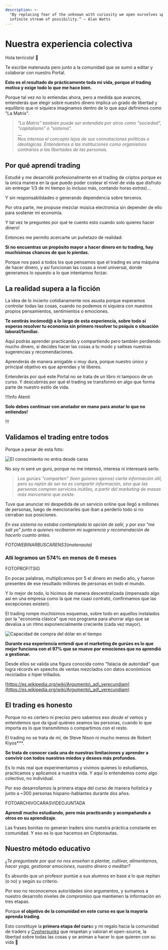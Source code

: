 ```yaml
---
description: >-
  "By replacing fear of the unknown with curiosity we open ourselves up to an
  infinite stream of possibility.” — Alan Watts
---
```


# Nuestra experiencia colectiva

Hola terrícola! 👋

Te escribe matenauta pero junto a la comunidad que se sumó a editar y colaborar con nuestro Portal.

**Esto es el resultado de prácticamente toda mi vida, porque el trading motiva y exige todo lo que me hace bien.**

Porque tal vez no lo entiendas ahora, pero a medida que avances, entenderás que elegir sobre nuestro dinero implica un grado de libertad y equilibrio que ni siquiera imaginamos dentro de lo que aquí definimos como "La Matrix".

> _"La Matrix" también puede ser entendida por otros como "sociedad", "capitalismo" o "sistema"._\
> __\
> _Nos interesa el concepto lejos de sus connotaciones políticas o ideológicas. Entendemos a las instituciones como organismos contrarios a las libertades de las personas._

## Por qué aprendí trading

Estudié y me desarrollé profesionalmente en el trading de criptos porque es la única manera en la que puedo poder costear el nivel de vida que disfruto sin entregar 1/3 de mi tiempo (o incluso más, contando horas _extras_)...

Y sin responsabilidades o generando dependencia sobre terceros.

Por otra parte, me propuse mezclar música electronica sin depender de ello para sostener mi economía.

Y tal vez te preguntes por qué te cuento esto cuando solo quieres hacer dinero!

Entonces me permito acercarte un puñetazo de realidad:

**Si no encuentras un propósito mayor a hacer dinero en tu trading, hay muchísimas chances de que lo pierdas.**

Porque nos pasó a todos los que pensamos que el trading es una máquina de hacer dinero, y así funcionan las cosas a nivel universal, donde generamos lo opuesto a lo que intentamos forzar.

## La realidad supera a la ficción

La idea de lo incierto cotidianamente nos asusta porque esperamos controlar todas las cosas, cuando no podemos ni siquiera con nuestros propios pensamientos, sentimientos o emociones.

**Te sentirás incómod@ a lo largo de esta experiencia, sobre todo si esperas resolver tu economía sin primero resolver tu psiquis o situación laboral/familiar.**

Aquí podrás aprender practicando y compartiendo pero también perdiendo mucho dinero, si decides hacer las cosas a tu modo y salteas nuestras sugerencias y recomendaciones.

Aprenderás de manera amigable o muy dura, porque nuestro único y principal objetivo es que aprendas y te liberes.

Entenderás por qué este Portal no se trata de un libro ni tampoco de un curso. Y descubrirás por qué el trading se transformó en algo que forma parte de nuestro estilo de vida.

!!!info Atenti

**Solo debes continuar con anotador en mano para anotar lo que no entiendas!**

!!!

## **Validamos el trading entre todos**

Porque a pesar de esta foto:

![El conocimiento no entra desde caras](https://user-images.githubusercontent.com/98671738/212181424-d06ee8b0-be76-40e9-bb4e-8074f348b44e.png)

No soy ni seré un gurú, porque no me interesó, interesa ni interesará serlo.

> _Los gurúes "comparten" (leen guiones ajenos) cierta información útil, pero su razón de ser no es compartir información, sino que las personas compren servicios inútiles, a partir del marketing de masas más mercenario que existe._

Tuve que anunciar mi despedida de un servicio online que llegó a millones de personas, luego de mencionarles que iban a perderlo todo si no cerraban sus posiciones.

_En ese sistema no estaba contemplada la opción de salir, y por eso "me salí yo" junto a quienes recibieron mi sugerencia y recomendación de hacerlo cuanto antes._

_FOTOWEBINARBUSCARENS3(matenauta)_

### Allí logramos un 574% en menos de 6 meses

FOTOPROFITSIG

En pocas palabras, multiplicamos por 5 el dinero en medio año, y fueron presentes de ese resultado millones de personas en todo el mundo.

Y lo mejor de todo, lo hicimos de manera descentralizada (impensado algo así en una empresa como la que me cuasi contrató, confirmamos que las excepciones existen).

El trading rompe muchísimos esquemas, sobre todo en aquellos instalados por la "economía clásica" que nos programa para ahorrar algo que se devalúa a un ritmo exponencialmente creciente (cada vez mayor).

![Capacidad de compra del dólar en el tiempo](https://user-images.githubusercontent.com/98671738/210263652-4257423d-f7c0-4e1a-916a-7031bad18f05.png)

**Durante esa experiencia entendí que el marketing de gurúes es lo que mejor funciona con el 97% que se mueve por emociones que no aprendió a gestionar.**

Desde ellos se valida una figura conocida como "falacia de autoridad" que logra récords en speechs de ventas mezclados con datos económicos reciclados o hiper trillados.

[https://es.wikipedia.org/wiki/Argumento\_ad\_verecundiam](https://es.wikipedia.org/wiki/Argumento\_ad\_verecundiam)

## El trading es honesto

Porque no es certero ni preciso pero sabemos eso _desde el vamos_ y entendemos que da igual quiénes seamos las personas, cuando lo que importa es lo que transmitimos o compartimos con el resto.

El trading no se trata de mí, de Steve Nison ni mucho menos de Robert Kiyos\*\*\*.

**Se trata de conocer cada una de nuestras limitaciones y aprender a convivir con todos nuestros miedos y deseos más profundos.**

Es lo más real que experimentamos y vivimos quienes lo estudiamos, practicamos y aplicamos a nuestra vida. Y aquí lo entendemos como algo colectivo, no individual.

Por eso desarrollamos la primera etapa del curso de manera holística y junto a \~300 personas hispano-hablantes durante dos años.

FOTOARCHIVOCARASVIDEOJUNTADA

**Aprendí mucho estudiando, pero más practicando y acompañando a otros en su aprendizaje.**

Las frases bonitas no generan traders sino nuestra práctica constante en comunidad. Y eso es lo que hacemos en Criptonautas.

## **Nuestro método educativo**

_¿Te preguntaste por qué no nos enseñan a plantar, cultivar, alimentarnos, hacer yoga, gestionar emociones, nuestro dinero o meditar?_

Es absurdo que un profesor puntúe a sus alumnos en base a lo que repitan (o no) y según su criterio.

Por eso no reconocemos autoridades sino argumentos, y sumamos a nuestro desarrollo niveles de compromiso que mantienen la información en tres etapas.

Porque **el objetivo de la comunidad en este curso es que la mayoría aprenda trading**.

Esto constituye la **primera etapa del curs**o y mi regalo hacia la comunidad de traders y [Cypherpunks](https://en.wikipedia.org/wiki/Cypherpunk) que respetan y valoran el open-source, la libertad sobre todas las cosas y se animan a hacer lo que quieren con su vida 👊

